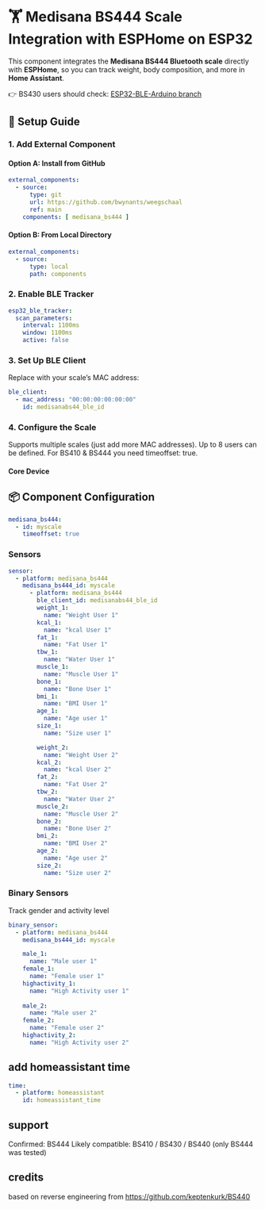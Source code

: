 # 🏋️ Medisana BS444 Scale Integration with ESPHome on ESP32  
This component integrates the **Medisana BS444 Bluetooth scale** directly with **ESPHome**, so you can track weight, body composition, and more in **Home Assistant**.  

👉 BS430 users should check: [ESP32-BLE-Arduino branch](https://github.com/bwynants/weegschaal/tree/ESP32-BLE-Arduino)

## 🔧 Setup Guide  

### 1. Add External Component  
#### Option A: Install from GitHub  
```yaml
external_components:
  - source:
      type: git
      url: https://github.com/bwynants/weegschaal
      ref: main
    components: [ medisana_bs444 ]
```

#### Option B: From Local Directory

```yaml
external_components:
  - source: 
      type: local
      path: components
```

### 2. Enable BLE Tracker

```yaml
esp32_ble_tracker:
  scan_parameters:
    interval: 1100ms
    window: 1100ms
    active: false
```

### 3. Set Up BLE Client

Replace with your scale’s MAC address:


```yaml
ble_client:
  - mac_address: "00:00:00:00:00:00"
    id: medisanabs44_ble_id
```

### 4. Configure the Scale

Supports multiple scales (just add more MAC addresses).
Up to 8 users can be defined.
For BS410 & BS444 you need timeoffset: true.

#### Core Device

## 📦 Component Configuration

```yaml
medisana_bs444:
  - id: myscale
    timeoffset: true 
```

### Sensors

```yaml
sensor:
  - platform: medisana_bs444
    medisana_bs444_id: myscale
      - platform: medisana_bs444
        ble_client_id: medisanabs44_ble_id
        weight_1:
          name: "Weight User 1"
        kcal_1:
          name: "kcal User 1"
        fat_1:
          name: "Fat User 1"
        tbw_1:
          name: "Water User 1"
        muscle_1:
          name: "Muscle User 1"
        bone_1:
          name: "Bone User 1"
        bmi_1:
          name: "BMI User 1"
        age_1:
          name: "Age user 1"
        size_1:
          name: "Size user 1"

        weight_2:
          name: "Weight User 2"
        kcal_2:
          name: "kcal User 2"
        fat_2:
          name: "Fat User 2"
        tbw_2:
          name: "Water User 2"
        muscle_2:
          name: "Muscle User 2"
        bone_2:
          name: "Bone User 2"
        bmi_2:
          name: "BMI User 2"
        age_2:
          name: "Age user 2"
        size_2:
          name: "Size user 2"
```

### Binary Sensors

Track gender and activity level

```yaml
binary_sensor:
  - platform: medisana_bs444
    medisana_bs444_id: myscale

    male_1:
      name: "Male user 1"
    female_1:
      name: "Female user 1"
    highactivity_1:
      name: "High Activity user 1"
    
    male_2:
      name: "Male user 2"
    female_2:
      name: "Female user 2"
    highactivity_2:
      name: "High Activity user 2"
```


## add homeassistant time

```yaml
time:
  - platform: homeassistant
    id: homeassistant_time
```

## support

Confirmed: BS444
Likely compatible: BS410 / BS430 / BS440
(only BS444 was tested)

## credits
based on reverse engineering from https://github.com/keptenkurk/BS440
